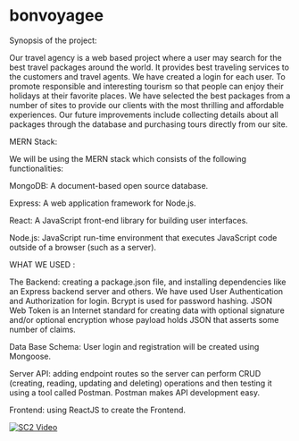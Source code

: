 # bonvoyagee
Synopsis of the project:


Our travel agency is a web based project where a user may search for the best travel packages around the world.
It provides best traveling services to the customers and travel agents.
We have created a login for each user.
To promote responsible and interesting tourism so that people can enjoy their holidays at their favorite places.
We have selected the best packages from a number of sites to provide our clients with the most thrilling and affordable experiences.
Our future improvements include collecting details about all packages through the database and purchasing tours directly from our site.



MERN Stack:


We will be using the MERN stack which consists of the following functionalities:

MongoDB: A document-based open source database.

Express: A web application framework for Node.js.

React: A JavaScript front-end library for building user interfaces.

Node.js: JavaScript run-time environment that executes JavaScript code outside of a browser (such as a server).


WHAT WE USED :


The Backend: creating a package.json file, and installing dependencies like an Express backend server and others. We have used User Authentication and Authorization for login. Bcrypt is used for password hashing. JSON Web Token is an Internet standard for creating data with optional signature and/or optional encryption whose payload holds JSON that asserts some number of claims.

Data Base Schema: User login and registration will be created using Mongoose.

Server API: adding endpoint routes so the server can perform CRUD (creating, reading, updating and deleting) operations and then testing it using a tool called Postman. Postman makes API development easy. 

Frontend: using ReactJS to create the Frontend.



[![SC2 Video](doc/SC2_youtube.gif)](https://www.youtube.com/watch?v=--b-9HrKK6w)

